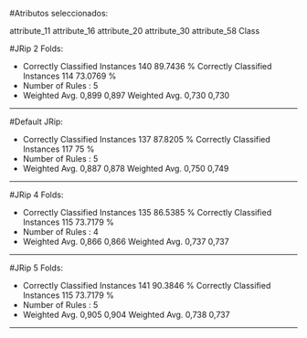 #Atributos seleccionados: 

attribute_11
attribute_16
attribute_20
attribute_30
attribute_58
Class


#JRip 2 Folds:
* Correctly Classified Instances         140               89.7436 %
Correctly Classified Instances         114               73.0769 %
* Number of Rules : 5
* Weighted Avg. 0,899 0,897
Weighted Avg. 0,730 0,730
---- 

#Default JRip:
* Correctly Classified Instances         137               87.8205 %
Correctly Classified Instances         117               75      %
* Number of Rules : 5
* Weighted Avg. 0,887 0,878
Weighted Avg. 0,750 0,749
---- 

#JRip 4 Folds:
* Correctly Classified Instances         135               86.5385 %
Correctly Classified Instances         115               73.7179 %
* Number of Rules : 4
* Weighted Avg. 0,866 0,866
Weighted Avg. 0,737 0,737
---- 

#JRip 5 Folds:
* Correctly Classified Instances         141               90.3846 %
Correctly Classified Instances         115               73.7179 %
* Number of Rules : 5
* Weighted Avg. 0,905 0,904
Weighted Avg. 0,738 0,737
---- 

